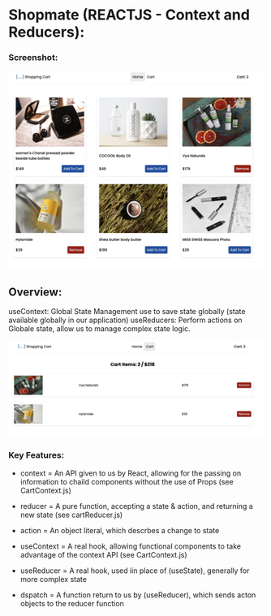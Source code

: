 # Shopmate (REACTJS - Context and Reducers):

### Screenshot:

![Shopmate1](src/assets/sc1.jpg "Shopmate-Ecommerce1")

## Overview:

useContext: Global State Management use to save state globally (state available globally in our application)
useReducers: Perform actions on Globale state, allow us to manage complex state logic.

![Shopmate2](src/assets/sc2.jpg "Shopmate-Ecommerce2")

### Key Features:

- context = An API given to us by React, allowing for the passing on information to chaild components without the use of Props (see CartContext.js)

- reducer = A pure function, accepting a state & action, and returning a new state (see cartReducer.js)

- action = An object literal, which descrbes a change to state

- useContext = A real hook, allowing functional components to take advantage of the context API (see CartContext.js)

- useReducer = A real hook, used iin place of (useState), generally for more complex state

- dspatch = A function return to us by (useReducer), which sends acton objects to the reducer function
